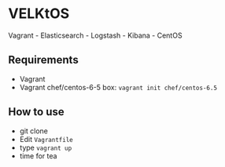# VELKtOS

Vagrant - Elasticsearch - Logstash - Kibana - CentOS

## Requirements

- Vagrant
- Vagrant chef/centos-6-5 box: `vagrant init chef/centos-6.5`

## How to use

- git clone
- Edit `Vagrantfile`
- type `vagrant up`
- time for tea 
